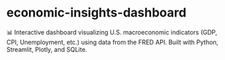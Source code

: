 # economic-insights-dashboard
📊 Interactive dashboard visualizing U.S. macroeconomic indicators (GDP, CPI, Unemployment, etc.) using data from the FRED API. Built with Python, Streamlit, Plotly, and SQLite.
